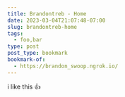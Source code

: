 ```yaml
---
title: Brandontreb - Home
date: 2023-03-04T21:07:48-07:00
slug: brandontreb-home
tags:
  - foo,bar
type: post
post_type: bookmark
bookmark-of:
  - https://brandon_swoop.ngrok.io/
---
```

i like this 👍